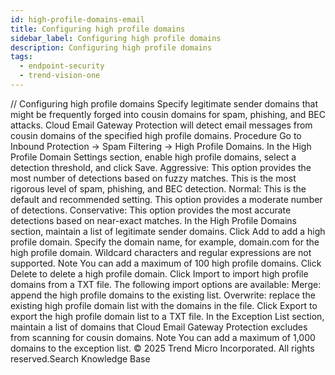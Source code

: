 ```yaml
---
id: high-profile-domains-email
title: Configuring high profile domains
sidebar_label: Configuring high profile domains
description: Configuring high profile domains
tags:
  - endpoint-security
  - trend-vision-one
---
```


/*<![CDATA[*/ $('#title').html($('meta[name=map-description]').attr('content')); /*]]>*/ Configuring high profile domains Specify legitimate sender domains that might be frequently forged into cousin domains for spam, phishing, and BEC attacks. Cloud Email Gateway Protection will detect email messages from cousin domains of the specified high profile domains. Procedure Go to Inbound Protection → Spam Filtering → High Profile Domains. In the High Profile Domain Settings section, enable high profile domains, select a detection threshold, and click Save. Aggressive: This option provides the most number of detections based on fuzzy matches. This is the most rigorous level of spam, phishing, and BEC detection. Normal: This is the default and recommended setting. This option provides a moderate number of detections. Conservative: This option provides the most accurate detections based on near-exact matches. In the High Profile Domains section, maintain a list of legitimate sender domains. Click Add to add a high profile domain. Specify the domain name, for example, domain.com for the high profile domain. Wildcard characters and regular expressions are not supported. Note You can add a maximum of 100 high profile domains. Click Delete to delete a high profile domain. Click Import to import high profile domains from a TXT file. The following import options are available: Merge: append the high profile domains to the existing list. Overwrite: replace the existing high profile domain list with the domains in the file. Click Export to export the high profile domain list to a TXT file. In the Exception List section, maintain a list of domains that Cloud Email Gateway Protection excludes from scanning for cousin domains. Note You can add a maximum of 1,000 domains to the exception list. © 2025 Trend Micro Incorporated. All rights reserved.Search Knowledge Base